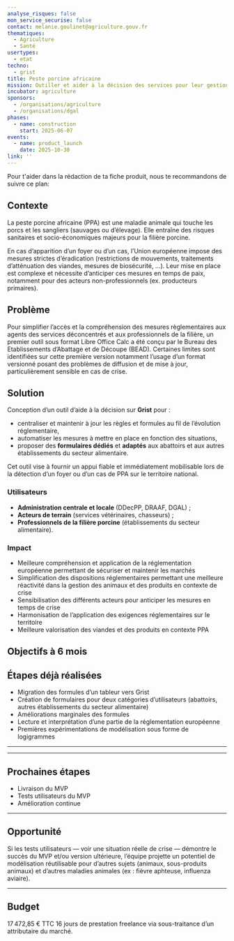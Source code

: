 ```yaml
---
analyse_risques: false
mon_service_securise: false
contact: melanie.goulinet@agriculture.gouv.fr
thematiques:
  - Agriculture
  - Santé
usertypes:
  - etat
techno:
  - grist
title: Peste porcine africaine
mission: Outiller et aider à la décision des services pour leur gestion de la peste porcine africaine (PPA)
incubator: agriculture
sponsors:
  - /organisations/agriculture
  - /organisations/dgal
phases:
  - name: construction
    start: 2025-06-07
events:
  - name: product_launch
    date: 2025-10-30
link: ''
---
```

Pour t'aider dans la rédaction de ta fiche produit, nous te recommandons de suivre ce plan: 

## Contexte

La peste porcine africaine (PPA) est une maladie animale qui touche les porcs et les sangliers (sauvages ou d’élevage). Elle entraîne des risques sanitaires et socio-économiques majeurs pour la filière porcine.

En cas d’apparition d’un foyer ou d’un cas, l’Union européenne impose des mesures strictes d’éradication (restrictions de mouvements, traitements d’atténuation des viandes, mesures de biosécurité, …). Leur mise en place est complexe et nécessite d’anticiper ces mesures en temps de paix, notamment pour des acteurs non-professionnels (ex. producteurs primaires).

## Problème

Pour simplifier l’accès et la compréhension des mesures règlementaires aux agents des services déconcentrés et aux professionnels de la filière, un premier outil sous format Libre Office Calc a été conçu par le Bureau des Etablissements d’Abattage et de Découpe (BEAD). 
Certaines limites sont identifiées sur cette première version notamment l’usage d’un format versionné posant des problèmes de diffusion et de mise à jour, particulièrement sensible en cas de crise. 

## Solution

Conception d’un outil d’aide à la décision sur **Grist** pour :

- centraliser et maintenir à jour les règles et formules au fil de l’évolution réglementaire,
- automatiser les mesures à mettre en place en fonction des situations,
- proposer des **formulaires dédiés** et **adaptés** aux abattoirs et aux autres établissements du secteur alimentaire.

Cet outil vise à fournir un appui fiable et immédiatement mobilisable lors de la détection d’un foyer ou d’un cas de PPA sur le territoire national.

### Utilisateurs

- **Administration centrale et locale** (DDecPP, DRAAF, DGAL) ;
- **Acteurs de terrain** (services vétérinaires, chasseurs) ;
- **Professionnels de la filière porcine** (établissements du secteur alimentaire).

### Impact

- Meilleure compréhension et application de la réglementation européenne permettant de sécuriser et maintenir les marchés
- Simplification des dispositions réglementaires permettant une meilleure réactivité dans la gestion des animaux et des produits en contexte de crise
- Sensibilisation des différents acteurs pour anticiper les mesures en temps de crise
- Harmonisation de l’application des exigences réglementaires sur le territoire
- Meilleure valorisation des viandes et des produits en contexte PPA


## Objectifs à 6 mois

## Étapes déjà réalisées

- Migration des formules d’un tableur vers Grist
- Création de formulaires pour deux catégories d’utilisateurs (abattoirs, autres établissements du secteur alimentaire)
- Améliorations marginales des formules
- Lecture et interprétation d’une partie de la réglementation européenne
- Premières expérimentations de modélisation sous forme de logigrammes

---

---

## Prochaines étapes

- Livraison du MVP
- Tests utilisateurs du MVP
- Amélioration continue

---

## Opportunité

Si les tests utilisateurs — voir une situation réelle de crise — démontre le succès du MVP et/ou version ultérieure, l’équipe projette un potentiel de modélisation réutilisable pour d’autres sujets (animaux, sous-produits animaux) et d’autres maladies animales (ex : fièvre aphteuse, influenza aviaire).

---

## Budget

17 472,85 € TTC
16 jours de prestation freelance via sous-traitance d’un attributaire du marché.
